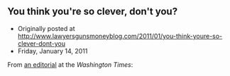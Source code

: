 ## You think you're so clever, don't you?

 * Originally posted at http://www.lawyersgunsmoneyblog.com/2011/01/you-think-youre-so-clever-dont-you
 * Friday, January 14, 2011

From [an editorial](http://www.washingtontimes.com/news/2011/jan/12/blood-libel-against-palin-limbaugh/) at the _Washington Times_: